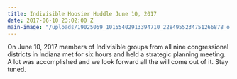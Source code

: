 ```yaml
---
title: Indivisible Hoosier Huddle June 10, 2017
date: 2017-06-10 23:02:00 Z
main-image: "/uploads/19025059_10155402913394710_2284955234751266878_o.jpg"
---
```


On June 10, 2017 members of Indivisible groups from all nine congressional districts in Indiana met for six hours and held a strategic planning meeting. A lot was accomplished and we look forward all the will come out of it. Stay tuned. 